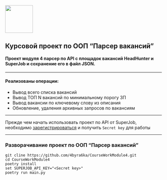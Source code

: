 # <img src="https://notion-emojis.s3-us-west-2.amazonaws.com/prod/svg-twitter/1f99a.svg" width="89"/>

## Курсовой проект по ООП “Парсер вакансий”

#### Проект модуля 4 парсер по API с площадок вакансий HeadHunter и SuperJob и сохранение его в файл JSON.
***
#### Реализованы операции:
* Вывод всего списка вакансий
* Вывод ТОП N вакансий по минимальному порогу ЗП
* Вывод вакансии по ключевому слову из описания
* Обновление, удаления архивных запросов по вакансиям

***
Прежде чем начать использовать проект по API от SuperJob, необходимо [зарегистрироваться](https://api.superjob.ru/register) и получить `Secret key` для работы
***
### Разворачивание проект по ООП “Парсер вакансий”
    git cline https://github.com/4byra6ka/CourseWorkModule4.git
    cd CourseWorkModule4
    poetry install
    set SUPERJOB_API_KEY="<Secret key>"
    poetry run main.py
